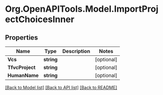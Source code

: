 # Org.OpenAPITools.Model.ImportProjectChoicesInner

## Properties

Name | Type | Description | Notes
------------ | ------------- | ------------- | -------------
**Vcs** | **string** |  | [optional] 
**TfvcProject** | **string** |  | [optional] 
**HumanName** | **string** |  | [optional] 

[[Back to Model list]](../README.md#documentation-for-models) [[Back to API list]](../README.md#documentation-for-api-endpoints) [[Back to README]](../README.md)

